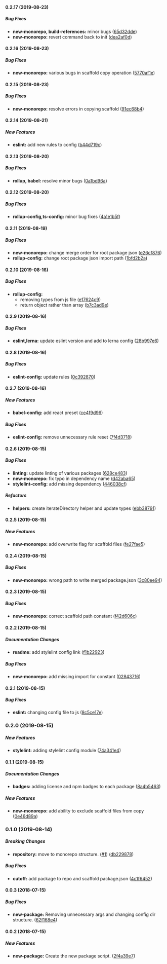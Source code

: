 #### 0.2.17 (2019-08-23)

##### Bug Fixes

* **new-monorepo, build-references:**  minor bugs ([65d32dde](https://github.com/dylanaubrey/repodog/commit/65d32ddeb5af6b701930a649fb5e4a636cc61366))
* **new-monorepo:**  revert command back to init ([dea2af0d](https://github.com/dylanaubrey/repodog/commit/dea2af0d07d7c3780792b9ae9c311fde97c85ecf))

#### 0.2.16 (2019-08-23)

##### Bug Fixes

* **new-monorepo:**  various bugs in scaffold copy operation ([5770af1e](https://github.com/dylanaubrey/repodog/commit/5770af1ee7f45adc6fad1d052a9c80f0d000f42f))

#### 0.2.15 (2019-08-23)

##### Bug Fixes

* **new-monorepo:**  resolve errors in copying scaffold ([91ec68b4](https://github.com/dylanaubrey/repodog/commit/91ec68b42a893d9c48133125457645bd8126c7ee))

#### 0.2.14 (2019-08-21)

##### New Features

* **eslint:**  add new rules to config ([b44d719c](https://github.com/dylanaubrey/repodog/commit/b44d719c8bf426b95a0bde800ab90b54ab065f9c))

#### 0.2.13 (2019-08-20)

##### Bug Fixes

* **rollup, babel:**  resolve minor bugs ([0a1bd96a](https://github.com/dylanaubrey/repodog/commit/0a1bd96ae8161e5161f61bf22f937f5840e6f40d))

#### 0.2.12 (2019-08-20)

##### Bug Fixes

* **rollup-config,ts-config:**  minor bug fixes ([4a1e1b5f](https://github.com/dylanaubrey/repodog/commit/4a1e1b5faad0a299dabe205942293ebd985676b3))

#### 0.2.11 (2019-08-19)

##### Bug Fixes

* **new-monorepo:**  change merge order for root package json ([e26cf876](https://github.com/dylanaubrey/repodog/commit/e26cf876e525cba74a894220f56cc7c9933c7c14))
* **rollup-config:**  change root package json import path ([1bfd2b2a](https://github.com/dylanaubrey/repodog/commit/1bfd2b2a443b20f4ee5667e97b0be9de3cb2ac03))

#### 0.2.10 (2019-08-16)

##### Bug Fixes

* **rollup-config:**
  *  removing types from js file ([e17624c9](https://github.com/dylanaubrey/repodog/commit/e17624c991a7a881f7fe2d29dda0c19190b24a2f))
  *  return object rather than array ([b7c3ad9e](https://github.com/dylanaubrey/repodog/commit/b7c3ad9e401f4ea1c9b1396bb5943f3eaac51e59))

#### 0.2.9 (2019-08-16)

##### Bug Fixes

* **eslint,lerna:**  update eslint version and add to lerna config ([28b997e6](https://github.com/dylanaubrey/repodog/commit/28b997e664a25acad0a15ccf1593d48caa709e72))

#### 0.2.8 (2019-08-16)

##### Bug Fixes

* **eslint-config:**  update rules ([0c392870](https://github.com/dylanaubrey/repodog/commit/0c39287086248c9f4babb3f5a1e5c89a9cd5abd8))

#### 0.2.7 (2019-08-16)

##### New Features

* **babel-config:**  add react preset ([ce4f9d96](https://github.com/dylanaubrey/repodog/commit/ce4f9d96a1da0fd7c45eb4bbf8e99eea027f856e))

##### Bug Fixes

* **eslint-config:**  remove unnecessary rule reset ([7f4d3718](https://github.com/dylanaubrey/repodog/commit/7f4d371888a0f95560764fa04c80466e44a932f6))

#### 0.2.6 (2019-08-15)

##### Bug Fixes

* **linting:**  update linting of various packages ([628ce483](https://github.com/dylanaubrey/repodog/commit/628ce483ea0adcdf8a510769dbfbb8e88a328f62))
* **new-monorepo:**  fix typo in dependency name ([d42aba65](https://github.com/dylanaubrey/repodog/commit/d42aba65f0602bdeff123276a3e0e34b36c9c3f5))
* **stylelint-config:**  add missing dependency ([446038cf](https://github.com/dylanaubrey/repodog/commit/446038cf1dfb108f4683e13adb7961f9e157d903))

##### Refactors

* **helpers:**  create iterateDirectory helper and update types ([ebb38791](https://github.com/dylanaubrey/repodog/commit/ebb387916bf2d69b252eeaa04a9dc9c471d0e8bf))

#### 0.2.5 (2019-08-15)

##### New Features

* **new-monorepo:**  add overwrite flag for scaffold files ([fe27fae5](https://github.com/dylanaubrey/repodog/commit/fe27fae5be3610e5db2a415b732817453446c39e))

#### 0.2.4 (2019-08-15)

##### Bug Fixes

* **new-monorepo:**  wrong path to write merged package.json ([3c80ee94](https://github.com/dylanaubrey/repodog/commit/3c80ee942198ca7b814fad47edfcaf569259a5b4))

#### 0.2.3 (2019-08-15)

##### Bug Fixes

* **new-monorepo:**  correct scaffold path constant ([f42d606c](https://github.com/dylanaubrey/repodog/commit/f42d606ce47bd7a20ea9b2885db53cbb77b367b5))

#### 0.2.2 (2019-08-15)

##### Documentation Changes

* **readme:**  add stylelint config link ([f1b22923](https://github.com/dylanaubrey/repodog/commit/f1b229237db1e5d0a86c6206fc8fadb3e81091cd))

##### Bug Fixes

* **new-monorepo:**  add missing import for constant ([02843716](https://github.com/dylanaubrey/repodog/commit/028437164fa395ec014fdc286aed2f1ea85f8d4e))

#### 0.2.1 (2019-08-15)

##### Bug Fixes

* **eslint:**  changing config file to js ([8c5ce17e](https://github.com/dylanaubrey/repodog/commit/8c5ce17e7515e102f200af42cb8c7432f3b1f88e))

### 0.2.0 (2019-08-15)

##### New Features

* **stylelint:**  adding stylelint config module ([74a341e4](https://github.com/dylanaubrey/repodog/commit/74a341e4bf80c74b12917264a108da269cbbd53b))

#### 0.1.1 (2019-08-15)

##### Documentation Changes

* **badges:**  adding license and npm badges to each package ([8a4b5463](https://github.com/dylanaubrey/repodog/commit/8a4b5463eafb96c78e1937ac0eb5f1db7bbc5e30))

##### New Features

* **new-monorepo:**  add ability to exclude scaffold files from copy ([0e46d89a](https://github.com/dylanaubrey/repodog/commit/0e46d89a328fee4d6f8c65211c8ea52a3d7d0251))

### 0.1.0 (2019-08-14)

##### Breaking Changes

* **repository:**  move to monorepo structure. ([#1](https://github.com/dylanaubrey/repodog/pull/1)) ([db229878](https://github.com/dylanaubrey/repodog/commit/db2298781d6c194a4b166f084fd0b1773305050b))

##### Bug Fixes

* **cutoff:**  add package to repo and scaffold package.json ([4c1f6452](https://github.com/dylanaubrey/repodog/commit/4c1f64527a0938373c6a67b5e2d39e86a53c9eea))

#### 0.0.3 (2018-07-15)

##### Bug Fixes

* **new-package:**  Removing unnecessary args and changing config dir structure. ([62f168e4](https://github.com/dylanaubrey/repodog/commit/62f168e444aee7a3deb8ec397e7e3e85a7451ff4))

#### 0.0.2 (2018-07-15)

##### New Features

* **new-package:**  Create the new package script. ([2f4a39e7](https://github.com/dylanaubrey/repodog/commit/2f4a39e7e7f6874123ca3e7609ff63d4a498933e))

